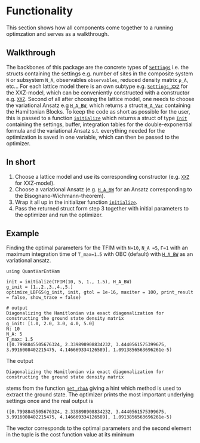 # Functionality

This section shows how all components come together to a running optimzation and serves as a walkthrough.

## Walkthrough 

The backbones of this package are the concrete types of [`Settings`](@ref) i.e. the structs containing 
the settings e.g. number of sites in the composite system `N` or subsystem `N_A`, observables `observables`, reduced density matrix `ρ_A`, etc... 
For each lattice model there is an own subtype e.g. [`Settings_XXZ`](@ref) for the XXZ-model, which can 
be conveniently constructed with a constructor e.g. [`XXZ`](@ref).
Second of all after choosing the lattice model, one needs to choose the variational Ansatz e.g [`H_A_BW`](@ref), which returns
a struct [`H_A_Var`](@ref) containing the Hamiltonian Blocks.
To keep the code as short as possible for the user, this is passed to a function [`initialize`](@ref) which returns 
a struct of type [`Init`](@ref) containing the settings, buffer, integration tables for the double-exponential formula and the variational Ansatz s.t.
everything needed for the optimization is saved in one variable, which can then be passed to the optimizer.

## In short

1. Choose a lattice model and use its corresponding constructor (e.g. [`XXZ`](@ref) for XXZ-model).
2. Choose a variational Ansatz (e.g. [`H_A_BW`](@ref) for an Ansatz corresponding to the Bisognano-Wichmann-theorem).
3. Wrap it all up in the initializer function [`initialize`](@ref).
4. Pass the returned struct form step 3 together with initial parameters to the optimizer and run the optimizer.

## Example 

Finding the optimal parameters for the TFIM with `N=10`, `N_A =5`, `Γ=1` with an maximum integration time of `T_max=1.5` with OBC (default)
with [`H_A_BW`](@ref) as an variational ansatz.

```jldoctest
using QuantVarEntHam

init = initialize(TFIM(10, 5, 1., 1.5), H_A_BW)
g_init = [1.,2.,3.,4.,5.]
optimize_LBFGS(g_init, init, gtol = 1e-16, maxiter = 100, print_result = false, show_trace = false)

# output
Diagonalizing the Hamitlonian via exact diagonalization for constructing the ground state density matrix
g_init: [1.0, 2.0, 3.0, 4.0, 5.0]
N: 10
N_A: 5
T_max: 1.5
([0.7998845505676324, 2.339898908834232, 3.4440561575399675, 3.9916008402215475, 4.146669334126589], 1.0913856563696261e-5)
```
The output 
```shell
Diagonalizing the Hamitlonian via exact diagonalization for constructing the ground state density matrix
```
stems from the function [`get_rhoA`](@ref) giving a hint which method is used to extract the ground state.
The optimizer prints the most important underlying settings once and the  real output 
is 
```shell
([0.7998845505676324, 2.339898908834232, 3.4440561575399675, 3.9916008402215475, 4.146669334126589], 1.0913856563696261e-5)
```
The vector corresponds to the optimal parameters and the second element in the tuple is the cost function value at its minimum